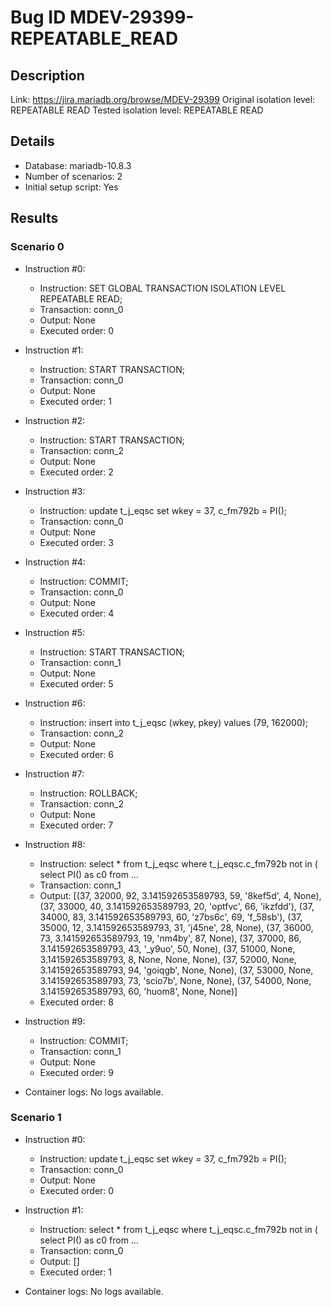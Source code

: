 # Bug ID MDEV-29399-REPEATABLE_READ

## Description

Link:                     https://jira.mariadb.org/browse/MDEV-29399
Original isolation level: REPEATABLE READ
Tested isolation level:   REPEATABLE READ


## Details
 * Database: mariadb-10.8.3
 * Number of scenarios: 2
 * Initial setup script: Yes

## Results
### Scenario 0
 * Instruction #0:
     - Instruction:  SET GLOBAL TRANSACTION ISOLATION LEVEL REPEATABLE READ;
     - Transaction: conn_0
     - Output: None
     - Executed order: 0
 * Instruction #1:
     - Instruction:  START TRANSACTION;
     - Transaction: conn_0
     - Output: None
     - Executed order: 1
 * Instruction #2:
     - Instruction:  START TRANSACTION;
     - Transaction: conn_2
     - Output: None
     - Executed order: 2
 * Instruction #3:
     - Instruction:  update t_j_eqsc set wkey = 37, c_fm792b = PI();
     - Transaction: conn_0
     - Output: None
     - Executed order: 3
 * Instruction #4:
     - Instruction:  COMMIT;
     - Transaction: conn_0
     - Output: None
     - Executed order: 4
 * Instruction #5:
     - Instruction:  START TRANSACTION;
     - Transaction: conn_1
     - Output: None
     - Executed order: 5
 * Instruction #6:
     - Instruction:  insert into t_j_eqsc (wkey, pkey) values (79, 162000);
     - Transaction: conn_2
     - Output: None
     - Executed order: 6
 * Instruction #7:
     - Instruction:  ROLLBACK;
     - Transaction: conn_2
     - Output: None
     - Executed order: 7
 * Instruction #8:
     - Instruction:  select * from t_j_eqsc where t_j_eqsc.c_fm792b not in ( select PI() as c0 from ...
     - Transaction: conn_1
     - Output: [(37, 32000, 92, 3.141592653589793, 59, '8kef5d', 4, None), (37, 33000, 40, 3.141592653589793, 20, 'optfvc', 66, 'ikzfdd'), (37, 34000, 83, 3.141592653589793, 60, 'z7bs6c', 69, 'f_58sb'), (37, 35000, 12, 3.141592653589793, 31, 'j45ne', 28, None), (37, 36000, 73, 3.141592653589793, 19, 'nm4by', 87, None), (37, 37000, 86, 3.141592653589793, 43, '_y9uo', 50, None), (37, 51000, None, 3.141592653589793, 8, None, None, None), (37, 52000, None, 3.141592653589793, 94, 'goiqgb', None, None), (37, 53000, None, 3.141592653589793, 73, 'scio7b', None, None), (37, 54000, None, 3.141592653589793, 60, 'huom8', None, None)]
     - Executed order: 8
 * Instruction #9:
     - Instruction:  COMMIT;
     - Transaction: conn_1
     - Output: None
     - Executed order: 9

 * Container logs:
   No logs available.

### Scenario 1
 * Instruction #0:
     - Instruction:  update t_j_eqsc set wkey = 37, c_fm792b = PI();
     - Transaction: conn_0
     - Output: None
     - Executed order: 0
 * Instruction #1:
     - Instruction:  select * from t_j_eqsc where t_j_eqsc.c_fm792b not in ( select PI() as c0 from ...
     - Transaction: conn_0
     - Output: []
     - Executed order: 1

 * Container logs:
   No logs available.
